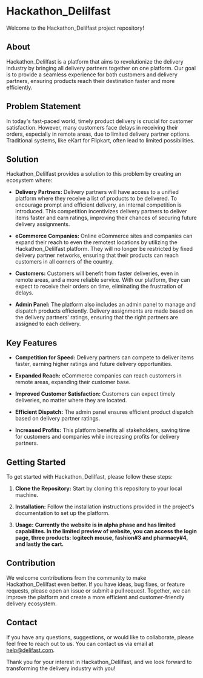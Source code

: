 # Hackathon_Delilfast

Welcome to the Hackathon_Delilfast project repository! 

## About

Hackathon_Delilfast is a platform that aims to revolutionize the delivery industry by bringing all delivery partners together on one platform. Our goal is to provide a seamless experience for both customers and delivery partners, ensuring products reach their destination faster and more efficiently.

## Problem Statement

In today's fast-paced world, timely product delivery is crucial for customer satisfaction. However, many customers face delays in receiving their orders, especially in remote areas, due to limited delivery partner options. Traditional systems, like eKart for Flipkart, often lead to limited possibilities.

## Solution

Hackathon_Delilfast provides a solution to this problem by creating an ecosystem where:

- **Delivery Partners:** Delivery partners will have access to a unified platform where they receive a list of products to be delivered. To encourage prompt and efficient delivery, an internal competition is introduced. This competition incentivizes delivery partners to deliver items faster and earn ratings, improving their chances of securing future delivery assignments.

- **eCommerce Companies:** Online eCommerce sites and companies can expand their reach to even the remotest locations by utilizing the Hackathon_Delilfast platform. They will no longer be restricted by fixed delivery partner networks, ensuring that their products can reach customers in all corners of the country.

- **Customers:** Customers will benefit from faster deliveries, even in remote areas, and a more reliable service. With our platform, they can expect to receive their orders on time, eliminating the frustration of delays.

- **Admin Panel:** The platform also includes an admin panel to manage and dispatch products efficiently. Delivery assignments are made based on the delivery partners' ratings, ensuring that the right partners are assigned to each delivery.

## Key Features

- **Competition for Speed:** Delivery partners can compete to deliver items faster, earning higher ratings and future delivery opportunities.

- **Expanded Reach:** eCommerce companies can reach customers in remote areas, expanding their customer base.

- **Improved Customer Satisfaction:** Customers can expect timely deliveries, no matter where they are located.

- **Efficient Dispatch:** The admin panel ensures efficient product dispatch based on delivery partner ratings.

- **Increased Profits:** This platform benefits all stakeholders, saving time for customers and companies while increasing profits for delivery partners.

## Getting Started

To get started with Hackathon_Delilfast, please follow these steps:

1. **Clone the Repository:** Start by cloning this repository to your local machine.

2. **Installation:** Follow the installation instructions provided in the project's documentation to set up the platform.

3. **Usage:** **Currently the website is in alpha phase and has limited capabilites. In the limited preview of website, you can access the login page, three products: logitech mouse, fashion#3 and pharmacy#4, and lastly the cart.**

## Contribution

We welcome contributions from the community to make Hackathon_Delilfast even better. If you have ideas, bug fixes, or feature requests, please open an issue or submit a pull request. Together, we can improve the platform and create a more efficient and customer-friendly delivery ecosystem.

## Contact

If you have any questions, suggestions, or would like to collaborate, please feel free to reach out to us. You can contact us via email at [help@delifast.com](mailto:help@delifast.com).

Thank you for your interest in Hackathon_Delilfast, and we look forward to transforming the delivery industry with you!
